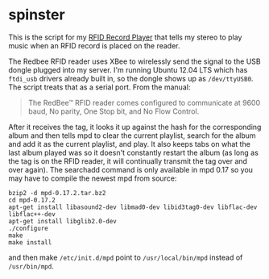 # spinster

This is the script for my [RFID Record Player](http://thatsaspicymeatball.com/post/3567097734/rfid-record-player) that tells my stereo to play music when an RFID record is placed on the reader. 

The Redbee RFID reader uses XBee to wirelessly send the signal to the USB dongle plugged into my server. I'm running Ubuntu 12.04 LTS which has `ftdi_usb` drivers already built in, so the dongle shows up as `/dev/ttyUSB0`. The script treats that as a serial port. From the manual:

> The RedBee™ RFID reader comes configured to communicate at 9600 baud, No parity, One Stop bit, and No Flow Control.

After it receives the tag, it looks it up against the hash for the corresponding album and then tells mpd to clear the current playlist, search for the album and add it as the current playlist, and play. It also keeps tabs on what the last album played was so it doesn't constantly restart the album (as long as the tag is on the RFID reader, it will continually transmit the tag over and over again). The searchadd command is only available in mpd 0.17 so you may have to compile the newest mpd from source:

	bzip2 -d mpd-0.17.2.tar.bz2 
	cd mpd-0.17.2
	apt-get install libasound2-dev libmad0-dev libid3tag0-dev libflac-dev libflac++-dev
	apt-get install libglib2.0-dev
	./configure
	make
	make install

and then make `/etc/init.d/mpd` point to `/usr/local/bin/mpd` instead of `/usr/bin/mpd`.